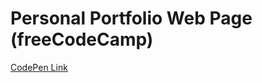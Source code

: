 # Personal Portfolio Web Page (freeCodeCamp)

[CodePen Link](https://codepen.io/iv5dw8r3l89g7q5a/pen/abvVawM)

